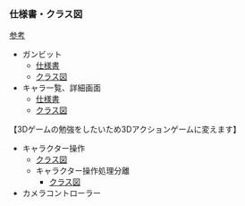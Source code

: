 ### 仕様書・クラス図
[参考](https://qiita.com/gatapon/items/5e3292f897ab4f817001)
- ガンビット
   - [仕様書](https://docs.google.com/spreadsheets/d/1mq0nSRL9ejH9jynwkz4vyaKPkZjYruzq/edit?usp=sharing&ouid=111263292494120488185&rtpof=true&sd=true "ガンビット仕様書")
   - [クラス図](https://drive.google.com/file/d/17XvusW9JOpu1trzaqSkObYsuNo9EA40t/view?usp=sharing "ガンビットクラス図")
- キャラ一覧、詳細画面
   - [仕様書](https://docs.google.com/spreadsheets/d/1sFt_QPmuK6Sd-peL0PH1N3s7Eud8Es9O/edit?usp=sharing&ouid=111263292494120488185&rtpof=true&sd=true "キャラ画面仕様書")
   - [クラス図](https://drive.google.com/file/d/1y_L4dwOmi02D9xwVFph3EFrmnTacFeLZ/view?usp=drive_link "キャラ画面クラス図")

 【3Dゲームの勉強をしたいため3Dアクションゲームに変えます】
- キャラクター操作
   - [クラス図](https://app.diagrams.net/#G119MXZoneS5ZYiN2eIDUwhexIGeN8xqou#%7B%22pageId%22%3A%22C5RBs43oDa-KdzZeNtuy%22%7D)
   - キャラクター操作処理分離
      - [クラス図](https://app.diagrams.net/#G119MXZoneS5ZYiN2eIDUwhexIGeN8xqou#%7B%22pageId%22%3A%22C5RBs43oDa-KdzZeNtuy%22%7D)
- カメラコントローラー